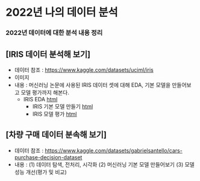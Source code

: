 # 2022년 나의 데이터 분석
### 2022년 데이터에 대한 분석 내용 정리


## [IRIS 데이터 분석해 보기]
  * 데이터 참조 : https://www.kaggle.com/datasets/uciml/iris
  * 이미지 
  * 내용 : 머신러닝 논문에 사용된 IRIS 데이터 셋에 대해 EDA, 기본 모델을 만들어보고 모델 평가까지 해본다.
    * IRIS EDA [html](https://jin20000.github.io/MyDataAnalysis/IRIS_BASIC01.html)
	  * IRIS 기본 모델 만들기 [html]()
	  * IRIS 모델 평가 [html]()

## [차량 구매 데이터 분속해 보기]
 * 데이터 참조 : https://www.kaggle.com/datasets/gabrielsantello/cars-purchase-decision-dataset
 * 내용 : 
 (1) 데이터 탐색, 전처리, 시각화
 (2) 머신러닝 기본 모델 만들어보기
 (3) 모델 성능 개선(평가 및 비교)
